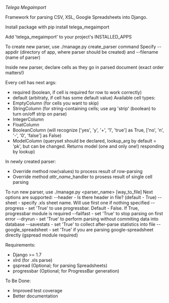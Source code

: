 *Telega Megaimport*

Framework for parsing CSV, XSL, Google Spreadsheets into Django.

Install package with pip install telega_megaimport

Add 'telega_megaimport' to your project's INSTALLED_APPS

To create new parser, use ./manage.py create_parser command
Specify --appdir (directory of app, where parser should be created) and --filename (name of parser)

Inside new parser, declare cells as they go in parsed document (exact order matters!)

Every cell has next args:
- required (boolean, if cell is required for row to work correctly)
- default (arbitraty, if cell has some default value)
Available cell types: 
- EmptyColumn (for cells you want to skip)
- StringColumn (for string-containing cells; use arg 'strip' (boolean) to turn on/off strip on parse)
- IntegerColumn
- FloatColumn
- BooleanColumn (will recognize ['yes', 'y', '+', '1', 'true'] as True, ['no', 'n', '-', '0', 'false'] as False)
- ModelColumn (queryset should be declared, lookup_arg by default = 'pk', but can be changed. Returns model (one and only one!) responding by lookup)

In newly created parser:
- Override method row(values) to process result of row-parsing
- Override method *attr_name*_handler to prosess result of single cell parsing

To run new parser, use ./manage.py <parser_name> [way_to_file]
Next options are supported:
--header - Is there header in file? (default - True)
--sheet - specify .xls sheet name. Will use first one if nothing specified
--progress - set 'True' to use progressbar. Default - False. If True, progressbar module is required
--failfast - set 'True' to stop parsing on first error
--dryrun - set 'True' to perform parsing without commiting data into database
--savestats - set 'True' to collect after-parse statistics into file
--google_spreadsheet - set 'True' if you are parsing google-spreadsheet directly (gspread module required) 

Requirements:
- Django >= 1.7
- xlrd (for .xls parse)
- gspread (Optional; for parsing Spreadsheets)
- progressbar (Optional; for ProgressBar generation)

To Be Done:
- Improved test coverage
- Better documentation